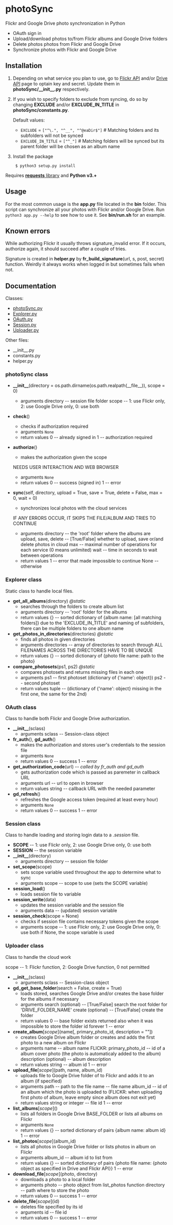 photoSync
=========
Flickr and Google Drive photo synchronization in Python

- OAuth sign in
- Upload/download photos to/from Flickr albums and Google Drive folders
- Delete photos photos from Flickr and Google Drive
- Synchronize photos with Flickr and Google Drive

Installation
------------
1. Depending on what service you plan to use, go to [Flickr API](https://www.flickr.com/services/apps/create/apply/) and/or [Drive API](https://console.developers.google.com) page to optain key and secret. Update them in **photoSync/\_\_init\_\_.py** respectively.

2. If you wish to specify folders to exclude from syncing, do so by changing **EXCLUDE** and/or **EXCLUDE\_IN\_TITLE** in **photoSync/constants.py**.

    Default values:
    - `EXCLUDE` = `["^\.", "^__", "^@eaDir$"]` # Matching folders and its subfolders will not be synced
    - `EXCLUDE_IN_TITLE` = `["^_"]` # Matching folders will be synced but its parent folder will be chosen as an album name

3. Install the package

        $ python3 setup.py install

Requires [**requests** library](https://github.com/kennethreitz/requests/) and **Python v3.+**

Usage
-----
For the most common usage is the **app.py** file located in the **bin** folder. This script can synchronize all your photos with Flickr and/or Google Drive. Run `python3 app.py --help` to see how to use it. See **bin/run.sh** for an example.

Known errors
------------
While authorizing Flickr it usually throws signature_invalid error. If it occurs, authorize again, it should succeed after a couple of tries.

Signature is created in **helper.py** by **fr_build_signature**(url, s, post, secret) function. Weirdly it always works when logged in but sometimes fails when not.

Documentation
-------------
Classes:
- [photoSync.py](#photoSync)
- [Explorer.py](#Explorer)
- [OAuth.py](#OAuth)
- [Session.py](#Session)
- [Uploader.py](#Uploader)

Other files:
- \_\_init\_\_.py
- constants.py
- helper.py

### <a name="photoSync"></a>photoSync class
- **\_\_init\_\_**(directory = os.path.dirname(os.path.realpath(\_\_file\_\_)), scope = 0)
    - arguments
            directory -- session file folder
            scope -- 1: use Flickr only, 2: use Google Drive only, 0: use both
- **check**()
    - checks if authorization required
    - arguments `None`
    - return values
            0 -- already signed in
            1 -- authorization required
- **authorize**()
    - makes the authorization given the scope

    NEEDS USER INTERACTION AND WEB BROWSER
    - arguments `None`
    - return values
            0 -- success (signed in)
            1 -- error
- **sync**(self, directory, upload = True, save = True, delete = False, max = 0, wait = 0)
    - synchronizes local photos with the cloud services

    IF ANY ERRORS OCCUR, IT SKIPS THE FILE/ALBUM AND TRIES TO CONTINUE
    - arguments
            directory -- the 'root' folder where the albums are
            upload, save, delete -- [True/False] whether to upload, save or/and delete photos in cloud
            max -- maximal number of operations for each service (0 means unlimited)
            wait -- time in seconds to wait between operations
    - return values
            1 -- error that made impossible to continue
            None -- otherwise

### <a name="Explorer"></a>Explorer class
Static class to handle local files.
- **get_all_albums**(directory) *@static*
    - searches through the folders to create album list
    - arguments
			directory -- 'root' folder for the albums
    - return values
			{} -- sorted dictionary of {album name: [all matching folders]}
				due to the 'EXCLUDE_IN_TITLE' and naming of subfolders,
				there can be multiple folders to one album name
- **get_photos_in_directories**(directories) *@static*
    - finds all photos in given directories
    - arguments
            directories -- array of directories to search through
                ALL FILENAMES ACROSS THE DIRECTORIES HAVE TO BE UNIQUE
    - return values
            {} -- sorted dictionary of {photo file name: path to the photo}
- **compare_photosets**(ps1, ps2) *@static*
    - compares photosets and returns missing files in each one
    - arguments
            ps1 -- first photoset (dictionary of {'name': object})
            ps2 -- second photoset
    - return values
            tuple -- (dictionary of {'name': object} missing in the first one, the same for the 2nd)

### <a name="OAuth"></a>OAuth class
Class to handle both Flickr and Google Drive authorization.
- **\_\_init\_\_**(sclass)
    - arguments
            sclass -- Session-class object
- **fr_auth**(), **gd_auth**()
    - makes the authorization and stores user's credentials to the session file
    - arguments `None`
    - return values
    		0 -- success
            1 -- error
- **get_authorization_code**(url) -- *called by fr_auth and gd_auth*
    - gets authorization code which is passed as paremeter in callback URL
    - arguments
            url -- url to open in browser
    - return values
    		string -- callback URL with the needed parameter
- **gd_refresh**()
    - refreshes the Google access token (required at least every hour)
    - arguments `None`
    - return values
    		0 -- success
            1 -- error

### <a name="Session"></a>Session class
Class to handle loading and storing login data to a *.session* file.
- **SCOPE** -- 1: use Flickr only, 2: use Google Drive only, 0: use both
- **SESSION** -- the session variable
- **\_\_init\_\_**(directory)
    - arguments
            directory -- session file folder
- **set_scope**(scope)
    - sets scope variable used throughout the app to determine what to sync
    - arguments
            scope -- scope to use (sets the SCOPE variable)
- **session_load**()
    - loads session file to variable
- **session_write**(data)
    - updates the session variable and the session file
    - arguments
            data -- (updated) session variable
- **session_check**(scope = None)
    - checks if session file contains necessary tokens given the scope
    - arguments
            scope -- 1: use Flickr only, 2: use Google Drive only, 0: use both
                if None, the scope variable is used

### <a name="Uploader"></a>Uploader class
Class to handle the cloud work

scope -- 1: Flickr function, 2: Google Drive function, 0 not permitted
- **\_\_init\_\_**(sclass)
    - arguments
            sclass -- Session-class object
- **gd_get_base_folder**(search = False, create = True)
    - loads stored, searches Google Drive and/or creates the base folder for the albums if necessary
    - arguments
            search (optional) -- [True/False] search the root folder for 'DRIVE_FOLDER_NAME'
            create (optional) -- [True/False] create the folder
    - return values
            0 -- base folder exists
                returned also when it was impossible to store the folder id forever
            1 -- error
- **create_album**\[*scope*](name[, primary_photo_id, description = ""])
    - creates Google Drive album folder or creates and adds the first photo to a new album on Flickr
    - arguments
            name -- album name
            FLICKR:
                primary_photo_id -- id of a album cover photo (the photo is automaticaly added to the album)
                description (optional) -- album description
    - return values
    		string -- album id
            1 -- error
- **upload_file**\[*scope*](path, name, album_id)
    - uploads file to Google Drive folder of to Flickr and adds it to an album (if specified)
    - arguments
            path -- path to the file
            name -- file name
            album_id -- id of an album which the photo is uploaded to (FLICKR: when uploading first photo of album, leave empty since album does not exit yet)
    - return values
            string or integer -- file id
            1 -- error
- **list_albums**\[*scope*]()
    - lists all folders in Google Drive BASE_FOLDER or lists all albums on Flickr
    - arguments `None`
    - return values
            {} -- sorted dictionary of pairs {album name: album id}
            1 -- error
- **list_photos**\[*scope*](album_id)
    - lists all photos in Google Drive folder or lists photos in album on Flickr
    - arguments
            album_id -- album id to list from
    - return values
            {} -- sorted dictionary of pairs
                {photo file name: {photo object as specified in Drive and Flickr API}}
            1 -- error
- **download_file**\[*scope*](photo, directory)
    - downloads a photo to a local folder
    - arguments
            photo -- photo object from list_photos function
            directory -- path where to store the photo
    - return values
            0 -- success
            1 -- error
- **delete_file**\[*scope*](id)
    - deletes file specified by its id
    - arguments
            id -- file id
    - return values
            0 -- success
            1 -- error
